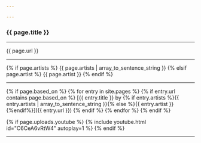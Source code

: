 ```yaml
---

---
```

### {{ page.title }}


<hr>
{{ page.url }}
<hr>

{% if page.artists %}
  {{ page.artists | array_to_sentence_string }}
{% elsif page.artist %}
  {{ page.artist }}
{% endif %}
<hr>
{% if page.based_on %}
  {% for entry in site.pages %}
    {% if entry.url contains page.based_on %}
      [{{ entry.title }} by {% if entry.artists %}{{ entry.artists | array_to_sentence_string }}{% else %}{{ entry.artist }}{%endif%}]({{ entry.url }})
    {% endif %}
  {% endfor %}
{% endif %}

{% if page.uploads.youtube %}
  {% include youtube.html id="C6CeA6vRtW4" autoplay=1 %}
{% endif %}

<hr>
